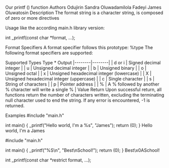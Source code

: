 Our printf () function
Authors
Odujirin Sandra Oluwadamilola
Fadeyi James Oluwatosin
Description
The format string is a character string, is composed of zero or more directives

Usage
like the according main.h library version:

int _printf(const char *format, ...);

Format Specifiers
A format specifier follows this prototype: %type The following format specifiers are supported:

Supported Types
Type * Output |--------|--------| | d or i | Signed decimal integer | | u | Unsigned decimal integer | | b | Unsigned binary | | o | Unsigned octal | | x | Unsigned hexadecimal integer (lowercase) | | X | Unsigned hexadecimal integer (uppercase) | | c | Single character | | s | String of characters | | p | Pointer address | | % | A % followed by another % character will write a single % |
Value Return
Upon successful return, all functions return the number of characters written, excluding the terminating null character used to end the string. If any error is encountered, -1 is returned.

Examples
#include "main.h"

int main()
{
	_printf("Hello world, I'm a %s", "James");
	return (0);
}
Hello world, I'm a James

#include "main.h"

int main()
{
	_printf("%S\n", "Best\nSchool!");
	return (0);
}
Best\x0ASchool!

int _printf(const char *restrict format, ...);
